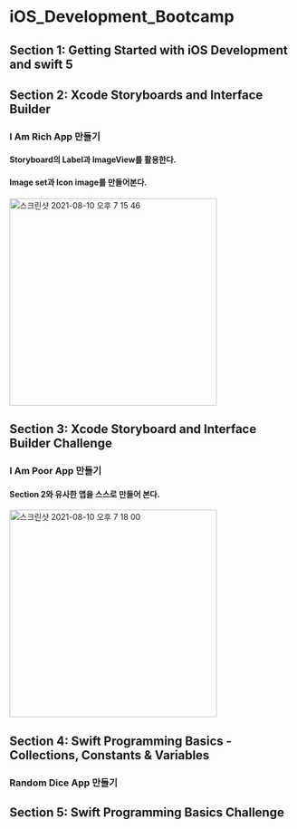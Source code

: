 # iOS_Development_Bootcamp
## Section 1: Getting Started with iOS Development and swift 5
###

## Section 2: Xcode Storyboards and Interface Builder
### I Am Rich App 만들기
#### Storyboard의 Label과 ImageView를 활용한다.
#### Image set과 Icon image를 만들어본다.
<img width="366" alt="스크린샷 2021-08-10 오후 7 15 46" src="https://user-images.githubusercontent.com/87226868/128850068-04d32715-a21d-4608-a21d-84c538b57e7b.png">

## Section 3: Xcode Storyboard and Interface Builder Challenge
### I Am Poor App 만들기
#### Section 2와 유사한 앱을 스스로 만들어 본다.
<img width="366" alt="스크린샷 2021-08-10 오후 7 18 00" src="https://user-images.githubusercontent.com/87226868/128850296-05f09e06-3f44-46d5-bdf6-8805e6f4b66e.png">

## Section 4: Swift Programming Basics - Collections, Constants & Variables
### Random Dice App 만들기

## Section 5: Swift Programming Basics Challenge
###
